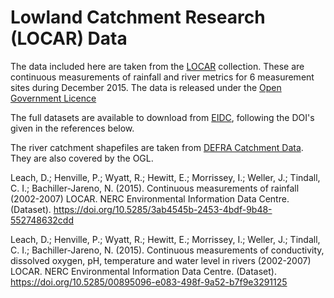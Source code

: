 # Lowland Catchment Research (LOCAR) Data

The data included here are taken from the [LOCAR](https://catalogue.ceh.ac.uk/documents/db9f6ef9-9512-4f39-aca3-3c55f51a7487) collection. These are continuous measurements of rainfall and river metrics for 6 measurement sites during December 2015. The data is released under the [Open Government Licence](https://www.nationalarchives.gov.uk/doc/open-government-licence/version/3/)

The full datasets are available to download from [EIDC](https://www.eidc.ac.uk/), following the DOI's given in the references below.

The river catchment shapefiles are taken from [DEFRA Catchment Data](https://environment.data.gov.uk/catchment-planning). They are also covered by the OGL.

Leach, D.; Henville, P.; Wyatt, R.; Hewitt, E.; Morrissey, I.; Weller, J.; Tindall, C. I.; Bachiller-Jareno, N. (2015). Continuous measurements of rainfall (2002-2007) LOCAR. NERC Environmental Information Data Centre. (Dataset). https://doi.org/10.5285/3ab4545b-2453-4bdf-9b48-552748632cdd

Leach, D.; Henville, P.; Wyatt, R.; Hewitt, E.; Morrissey, I.; Weller, J.; Tindall, C. I.; Bachiller-Jareno, N. (2015). Continuous measurements of conductivity, dissolved oxygen, pH, temperature and water level in rivers (2002-2007) LOCAR. NERC Environmental Information Data Centre. (Dataset). https://doi.org/10.5285/00895096-e083-498f-9a52-b7f9e3291125
